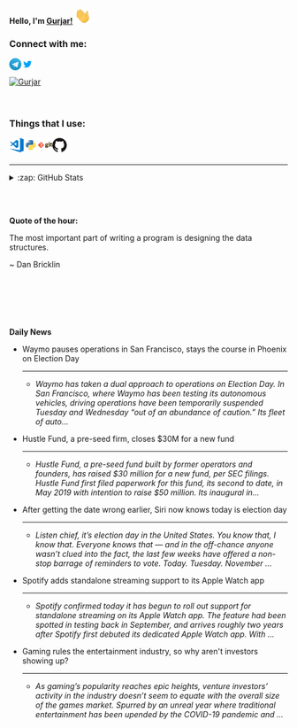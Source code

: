 #### Hello, I'm [Gurjar!](https://GurjarKing.github.io) <img src="https://raw.githubusercontent.com/ABSphreak/ABSphreak/master/gifs/Hi.gif" width="30px"></h2>


### Connect with me:

[<img align="left" alt="Gurjar | Telegram" width="22px" src="https://raw.githubusercontent.com/github/explore/80688e429a7d4ef2fca1e82350fe8e3517d3494d/topics/telegram/telegram.png" />][Telegram]
[<img align="left" alt="Gurjar | Twitter" width="22px" src="https://raw.githubusercontent.com/github/explore/80688e429a7d4ef2fca1e82350fe8e3517d3494d/topics/twitter/twitter.png" />][Twitter]
<br >
<br >
<a href="https://github.com/GurjarKing"><img src="https://komarev.com/ghpvc/?username=GurjarKing" alt="Gurjar" /></a> <br />
<br />
<br />
<!-- <br >

![](https://visitor-badge.glitch.me/badge?page_id=GurjarKing)

<br /> -->

### Things that I use:

[<img align="left" alt="Visual Studio Code" width="26px" src="https://raw.githubusercontent.com/github/explore/80688e429a7d4ef2fca1e82350fe8e3517d3494d/topics/visual-studio-code/visual-studio-code.png" />][VSCode]
[<img align="left" alt="Python" width="26px" src="https://raw.githubusercontent.com/github/explore/80688e429a7d4ef2fca1e82350fe8e3517d3494d/topics/python/python.png" />][Python]
[<img align="left" alt="Git" width="26px" src="https://raw.githubusercontent.com/github/explore/80688e429a7d4ef2fca1e82350fe8e3517d3494d/topics/git/git.png" />][Git]
[<img align="left" alt="GitHub" width="26px" src="https://raw.githubusercontent.com/github/explore/78df643247d429f6cc873026c0622819ad797942/topics/github/github.png" />][Github]

<br />
<br />

---
<details>
  <summary>:zap: GitHub Stats</summary>

<img align="left" alt="Gurjar's Github Stats" src="https://github-readme-stats.vercel.app/api?username=GurjarKing&show_icons=true&hide_border=true&count_private=true&include_all_commit=true&theme=algolia" />

</details>

<!-- ### 🔔 My latest tweet
<a href="https://twitter.com/Gurjar_King43" target="_blank">
	<img src="https://github.com/GurjarKing/GurjarKing/raw/master/tweet.png" width="70%" align="center" alt="Click to view on Twitter" title="My latest tweet, as an image"/>
</a> -->
<br>

<pre>

</pre>

**Quote of the hour:**

The most important part of writing a program is designing the data structures.

~ Dan Bricklin
<pre>

</pre>
<br>
<pre>


</pre>
<strong>Daily News</strong>
  
  - Waymo pauses operations in San Francisco, stays the course in Phoenix on Election Day
     <hr/>
     
      - *Waymo has taken a dual approach to operations on Election Day. In San Francisco, where Waymo has been testing its autonomous vehicles, driving operations have been temporarily suspended Tuesday and Wednesday “out of an abundance of caution.” Its fleet of auto…*
     
  - Hustle Fund, a pre-seed firm, closes $30M for a new fund
      <hr/>
      
      - *Hustle Fund, a pre-seed fund built by former operators and founders, has raised $30 million for a new fund, per SEC filings. Hustle Fund first filed paperwork for this fund, its second to date, in May 2019 with intention to raise $50 million. Its inaugural in…*
      
  - After getting the date wrong earlier, Siri now knows today is election day
      <hr/>
      
      - *Listen chief, it’s election day in the United States. You know that, I know that. Everyone knows that — and in the off-chance anyone wasn’t clued into the fact, the last few weeks have offered a non-stop barrage of reminders to vote. Today. Tuesday. November …*
      
  - Spotify adds standalone streaming support to its Apple Watch app
      <hr/>
      
      - *Spotify confirmed today it has begun to roll out support for standalone streaming on its Apple Watch app. The feature had been spotted in testing back in September, and arrives roughly two years after Spotify first debuted its dedicated Apple Watch app. With …*
       
  - Gaming rules the entertainment industry, so why aren't investors showing up?
      <hr/>
       
       - *As gaming’s popularity reaches epic heights, venture investors’ activity in the industry doesn’t seem to equate with the overall size of the games market. Spurred by an unreal year where traditional entertainment has been upended by the COVID-19 pandemic and …*
      

<br />

[VSCode]: https://code.visualstudio.com/
[Python]: https://www.python.org/
[Git]: https://git-scm.com/
[Github]: https://github.com/
[Telegram]: https://t.me/Gurjar_King/
[Twitter]: https://twitter.com/Gurjar_King43/
